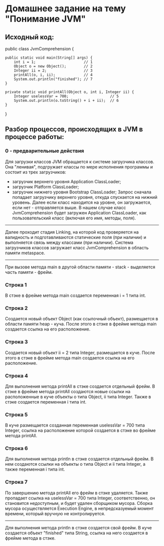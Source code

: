 # Домашнее задание на тему "Понимание JVM"

## Исходный код:

public class JvmComprehension {

    public static void main(String[] args) {
        int i = 1;                      // 1
        Object o = new Object();        // 2
        Integer ii = 2;                 // 3
        printAll(o, i, ii);             // 4
        System.out.println("finished"); // 7
    }

    private static void printAll(Object o, int i, Integer ii) {
        Integer uselessVar = 700;                   // 5
        System.out.println(o.toString() + i + ii);  // 6
    }
}

## Разбор процессов, происходящих в JVM в процессе работы:

### 0 - предварительные действия
Для загрузки классов JVM обращается к системе загрузчика классов.
Она "ленивая", подгружает классы по мере исполнения программы и состоит из трех загрузчиков:
- загрузчик верхнего уровня Application ClassLoader;
- загрузчик Platform ClassLoader;
- загрузчик нижнего уровня Bootstrap ClassLoader;
Запрос сначала попадает загрузчику верхнего уровня, откуда спускается на нижний уровень. Далее если класс находится на уровне, он загружается, если нет - отправляется выше. В нашем случае класс JvmComprehension будет загружен Application ClassLoader, как пользовательский класс (включая его имя, методы, поля).

---

Далее проходит стадия Linking, на которой код проверяется на валидность и подготавливаются статические поля (при наличии) и выполняется связь между классами (при наличии).
Система загрузчиков классов загружает класс JvmComprehension в область памяти metaspace.

---

При вызове метода main в другой области памяти - stack - выделяется часть памяти - фрейм. 

### Строка 1
В стэке в фрейме метода main создается переменная i = 1 типа int. 
### Строка 2
Создается новый объект Object (как ссылочный объект), размещается в области памяти heap - куча. После этого в стэке в фрейме метода main создается ссылка на его расположение.
### Строка 3
Создается новый объект ii = 2 типа Integer, размещается в куче. После этого в стэке в фрейме метода main создается ссылка на его расположение.
### Строка 4
Для выполнения метода printAll в стэке создается отдельный фрейм. 
В стэке в фрейме метода printAll создаются новые ссылки на расположенные в куче объекты o типа Object, ii типа Integer. Также в стэке создается переменная i типа int.
### Строка 5
В куче размещается созданная переменная uselessVar = 700 типа Integer, ссылка на расположение которой создается в стэке во фрейме метода printAll.
### Строка 6
Для выполнения метода println в стэке создается отдельный фрейм. В нем создаются ссылки на объекты o типа Object и ii типа Integer, а также переменная i типа int.
### Строка 7
По завершению метода printAll его фрейм в стэке удаляется. Также пропадает ссылка на uselessVar = 700 типа Integer, соответственно, он становится недоступным, и будет удален сборщиком мусора. Сборка мусора осуществляется Execution Engine, в непредсказуемый момент времени, который вручную не контролируется. 

---

Для выполнения метода println в стэке создается свой фрейм. В куче создается объект "finished" типа String, ссылка на него создается в фрейме метода в стэке.
